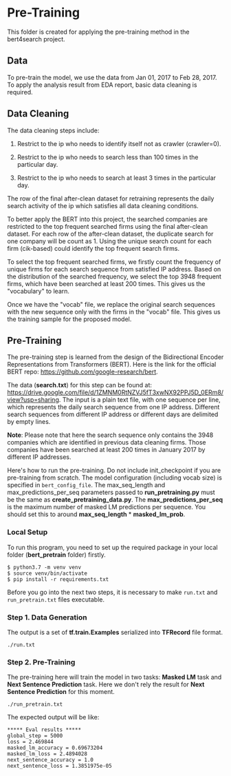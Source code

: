 # Pre-Training

This folder is created for applying the pre-training method in the bert4search project.

## Data

To pre-train the model, we use the data from Jan 01, 2017 to Feb 28, 2017. To apply the analysis result from EDA report, basic data cleaning is required.  

## Data Cleaning

The data cleaning steps include:  

1. Restrict to the ip who needs to identify itself not as crawler (crawler=0).  

2. Restrict to the ip who needs to search less than 100 times in the particular day.  

3. Restrict to the ip who needs to search at least 3 times in the particular day.

The row of the final after-clean dataset for retraining represents the daily search activity of the ip which satisfies all data cleaning conditions.

To better apply the BERT into this project, the searched companies are restricted to the top frequent searched firms using the final after-clean dataset. For each row of the after-clean dataset, the duplicate search for one company will be count as 1. Using the unique search count for each firm (cik-based) could identify the top frequent search firms.

To select the top frequent searched firms, we firstly count the frequency of unique firms for each search sequence from satisfied IP address. Based on the distribution of the searched frequency, we select the top 3948 frequent firms, which have been searched at least 200 times.  This gives us the "vocabulary" to learn.  

Once we have the "vocab" file, we replace the original search sequences with the new sequence only with the firms in the "vocab" file.  This gives us the training sample for the proposed model.  

## Pre-Training

The pre-training step is learned from the design of the Bidirectional Encoder Representations from Transformers (BERT). Here is the link for the official BERT repo: https://github.com/google-research/bert.  

The data (__search.txt__) for this step can be found at: https://drive.google.com/file/d/1ZMNM0RtNZVJ5fT3xwNX92PPJ5D_0ERm8/view?usp=sharing.
The input is a plain text file, with one sequence per line, which represents the daily search sequence from one IP address. Different search sequences from different IP address or different days are delimited by empty lines. 

__Note__: Please note that here the search sequence only contains the 3948 companies which are identified in previous data cleaning firms. Those companies have been searched at least 200 times in January 2017 by different IP addresses.  

Here's how to run the pre-training. Do not include init_checkpoint if you are pre-training from scratch. The model configuration (including vocab size) is specified in ```bert_config_file```. The max_seq_length and max_predictions_per_seq parameters passed to __run_pretraining.py__ must be the same as __create_pretraining_data.py__. The __max_predictions_per_seq__ is the maximum number of masked LM predictions per sequence. You should set this to around __max_seq_length__ * __masked_lm_prob__.

### Local Setup
To run this program, you need to set up the required package in your local folder (__bert_pretrain__ folder) firstly.  

```shell
$ python3.7 -m venv venv
$ source venv/bin/activate
$ pip install -r requirements.txt
```
Before you go into the next two steps, it is necessary to make ```run.txt``` and ```run_pretrain.txt``` files executable.

### Step 1. Data Generation
The output is a set of __tf.train.Examples__ serialized into __TFRecord__ file format.
```shell
./run.txt
```

### Step 2. Pre-Training
The pre-training here will train the model in two tasks: __Masked LM__ task and __Next Sentence Prediction__ task. Here we don't rely the result for __Next Sentence Prediction__ for this moment.
```shell
./run_pretrain.txt
```

The expected output will be like:
```shell
***** Eval results *****
global_step = 5000
loss = 2.469844
masked_lm_accuracy = 0.69673204
masked_lm_loss = 2.4894028
next_sentence_accuracy = 1.0
next_sentence_loss = 1.3851975e-05
```
